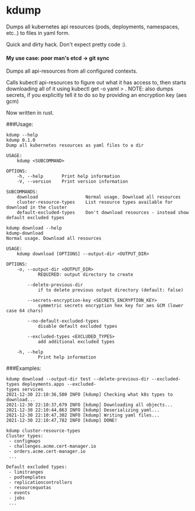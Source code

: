 # kdump

Dumps all kubernetes api resources (pods, deployments, namespaces, etc..) to files in yaml form.

Quick and dirty hack. Don't expect pretty code :).

#### My use case: poor man's etcd -> git sync
Dumps all api-resources from all configured contexts.

Calls kubectl api-resources to figure out what it has access to, then starts downloading all of it using kubectl get <resource> -o yaml > <file>.
NOTE: also dumps secrets, if you explicitly tell it to do so by providing an encryption key (aes gcm)


Now written in rust.

###Usage:
```
kdump --help                                
kdump 0.1.0
Dump all kubernetes resources as yaml files to a dir

USAGE:
    kdump <SUBCOMMAND>

OPTIONS:
    -h, --help       Print help information
    -V, --version    Print version information

SUBCOMMANDS:
    download                  Normal usage. Download all resources
    cluster-resource-types    List resource types available for download in the cluster
    default-excluded-types    Don't download resources - instead show default excluded types
```
```
kdump download --help
kdump-download 
Normal usage. Download all resources

USAGE:
    kdump download [OPTIONS] --output-dir <OUTPUT_DIR>

OPTIONS:
    -o, --output-dir <OUTPUT_DIR>
            REQUIRED: output directory to create

        --delete-previous-dir
            if to delete previous output directory (default: false)

        --secrets-encryption-key <SECRETS_ENCRYPTION_KEY>
            symmetric secrets encryption hex key for aes GCM (lower case 64 chars)

        --no-default-excluded-types
            disable default excluded types

        --excluded-types <EXCLUDED_TYPES>
            add additional excluded types

    -h, --help
            Print help information
```
###Examples:
```
kdump download --output-dir test --delete-previous-dir --excluded-types deployments.apps --excluded-
types services
2021-12-30 22:10:36,500 INFO [kdump] Checking what k8s types to download...
2021-12-30 22:10:37,679 INFO [kdump] Downloading all objects...
2021-12-30 22:10:44,863 INFO [kdump] Deserializing yaml...
2021-12-30 22:10:47,302 INFO [kdump] Writing yaml files...
2021-12-30 22:10:47,782 INFO [kdump] DONE!
```
```
kdump cluster-resource-types
Cluster types:
 - configmaps
 - challenges.acme.cert-manager.io
 - orders.acme.cert-manager.io
 ...
```
```kdump default-excluded-types
Default excluded types:
 - limitranges
 - podtemplates
 - replicationcontrollers
 - resourcequotas
 - events
 - jobs
 ...
```
